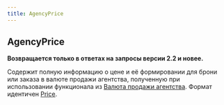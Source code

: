 ```yaml
---
title: AgencyPrice
---
```


AgencyPrice
-----
**Возвращается только в ответах на запросы версии 2.2 и новее.**

Содержит полную информацию о цене и её формировании для брони или заказа в валюте продажи агентства, полученную при использовании функционала из [Валюта продажи агентства](http://support.nemo.travel/ru/%D0%92%D0%B0%D0%BB%D1%8E%D1%82%D0%B0#.D0.92.D0.B0.D0.BB.D1.8E.D1.82.D0.B0_.D0.BF.D1.80.D0.BE.D0.B4.D0.B0.D0.B6.D0.B8_.D0.B0.D0.B3.D0.B5.D0.BD.D1.82.D1.81.D1.82.D0.B2.D0.B0). Формат идентичен [Price](/avia/common/price).